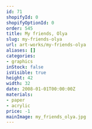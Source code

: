 ```yaml
---
id: 71
shopifyId: 0
shopifyOptionId: 0
order: 545
title: My friends, Olya
slug: my-friends-olya
url: art-works/my-friends-olya
aliases: []
categories:
- graphics
inStock: false
isVisible: true
height: 42
width: 32
date: 2008-01-01T00:00:00Z
materials:
- paper
- acrylic
price: -1
mainImage: my_friends_olya.jpg
---
```

